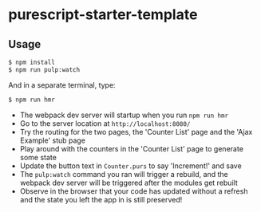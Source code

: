 # purescript-starter-template

## Usage

```bash
$ npm install
$ npm run pulp:watch
```

And in a separate terminal, type:

```bash
$ npm run hmr
```

- The webpack dev server will startup when you run `npm run hmr`
- Go to the server location at `http://localhost:8080/`
- Try the routing for the two pages, the 'Counter List' page and the 'Ajax Example' stub page
- Play around with the counters in the 'Counter List' page to generate some state
- Update the button text in `Counter.purs` to say 'Increment!' and save
- The `pulp:watch` command you ran will trigger a rebuild, and the webpack dev server will be triggered after the 
  modules get rebuilt
- Observe in the browser that your code has updated without a refresh and the state you left the app in is still preserved!
